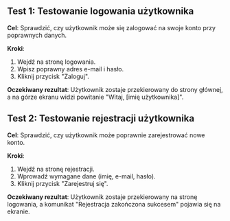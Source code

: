 ## Test 1: Testowanie logowania użytkownika

**Cel**: Sprawdzić, czy użytkownik może się zalogować na swoje konto przy poprawnych danych.

**Kroki**:
1. Wejdź na stronę logowania.
2. Wpisz poprawny adres e-mail i hasło.
3. Kliknij przycisk "Zaloguj".

**Oczekiwany rezultat**: Użytkownik zostaje przekierowany do strony głównej, a na górze ekranu widzi powitanie "Witaj, [imię użytkownika]".

## Test 2: Testowanie rejestracji użytkownika

**Cel**: Sprawdzić, czy użytkownik może poprawnie zarejestrować nowe konto.

**Kroki**:
1. Wejdź na stronę rejestracji.
2. Wprowadź wymagane dane (imię, e-mail, hasło).
3. Kliknij przycisk "Zarejestruj się".

**Oczekiwany rezultat**: Użytkownik zostaje przekierowany na stronę logowania, a komunikat "Rejestracja zakończona sukcesem" pojawia się na ekranie.

